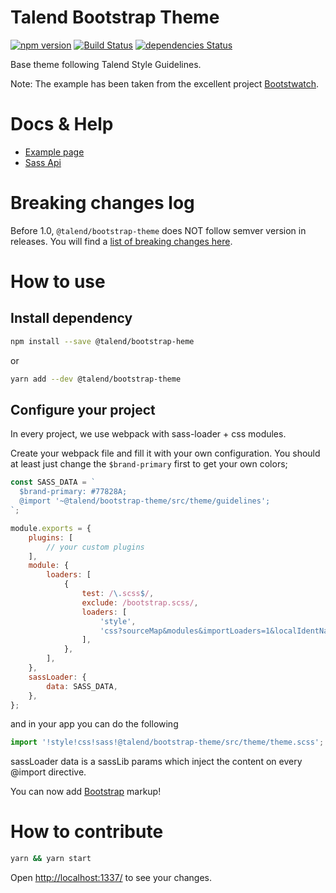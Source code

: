 # Talend Bootstrap Theme

[![npm version](https://badge.fury.io/js/@talend/bootstrap-theme.svg)](https://badge.fury.io/js/@talend/bootstrap-theme)
[![Build Status](https://travis-ci.org/Talend/bootstrap-theme.svg?branch=travis)](https://travis-ci.org/Talend/bootstrap-theme)
[![dependencies Status](https://david-dm.org/Talend/bootstrap-theme/status.svg)](https://david-dm.org/Talend/bootstrap-theme)

Base theme following Talend Style Guidelines.

Note: The example has been taken from the excellent project [Bootstwatch](https://bootswatch.com/).

# Docs & Help

* [Example page](https://talend.github.io/bootstrap-theme)
* [Sass Api](https://talend.github.io/bootstrap-theme/sassdoc)

# Breaking changes log

Before 1.0, `@talend/bootstrap-theme` does NOT follow semver version in releases.
You will find a [list of breaking changes here](https://github.com/Talend/ui/wiki/BREAKING-CHANGE).

# How to use

## Install dependency

```bash
npm install --save @talend/bootstrap-heme
```

or

```bash
yarn add --dev @talend/bootstrap-theme
```

## Configure your project

In every project, we use webpack with sass-loader + css modules.

Create your webpack file and fill it with your own configuration.
You should at least just change the `$brand-primary` first to get your own colors;

```javascript
const SASS_DATA = `
  $brand-primary: #77828A;
  @import '~@talend/bootstrap-theme/src/theme/guidelines';
`;

module.exports = {
	plugins: [
		// your custom plugins
	],
	module: {
		loaders: [
			{
				test: /\.scss$/,
				exclude: /bootstrap.scss/,
				loaders: [
					'style',
					'css?sourceMap&modules&importLoaders=1&localIdentName=[name]__[local]___[hash:base64:5]!sass',
				],
			},
		],
	},
	sassLoader: {
		data: SASS_DATA,
	},
};
```

and in your app you can do the following

```javascript
import '!style!css!sass!@talend/bootstrap-theme/src/theme/theme.scss';
```

sassLoader data is a sassLib params which inject the content on every @import directive.

You can now add [Bootstrap](http://getbootstrap.com/) markup!

# How to contribute

```bash
yarn && yarn start
```

Open [http://localhost:1337/](http://localhost:1337/) to see your changes.
